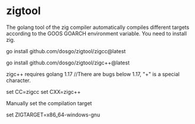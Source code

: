 # zigtool
The golang tool of the zig compiler automatically compiles different targets according to the GOOS GOARCH environment variable. You need to install zig.


go install github.com/dosgo/zigtool/zigcc@latest

go install github.com/dosgo/zigtool/zigc++@latest            

zigc++ requires golang 1.17    //There are bugs below 1.17, "+" is a special character.


set CC=zigcc
set CXX=zigc++

Manually set the compilation target

set ZIGTARGET=x86_64-windows-gnu
